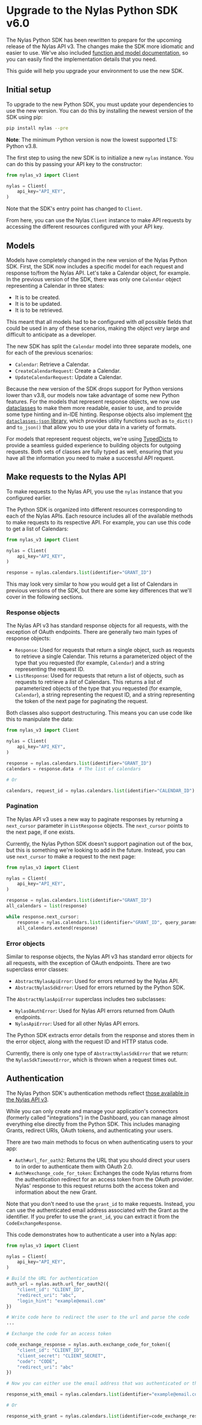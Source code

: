 # Upgrade to the Nylas Python SDK v6.0

The Nylas Python SDK has been rewritten to prepare for the upcoming release of the Nylas API v3. The changes make the SDK more idiomatic and easier to use. We've also included [function and model documentation](https://nylas-python-sdk-reference.pages.dev/), so you can easily find the implementation details that you need.

This guide will help you upgrade your environment to use the new SDK.

## Initial setup

To upgrade to the new Python SDK, you must update your dependencies to use the new version. You can do this by installing the newest version of the SDK using pip:

```bash
pip install nylas --pre
```

**Note**: The minimum Python version is now the lowest supported LTS: Python v3.8.

The first step to using the new SDK is to initialize a new `nylas` instance. You can do this by passing your API key to the constructor:

```python
from nylas_v3 import Client

nylas = Client(
    api_key="API_KEY",
)
```

Note that the SDK's entry point has changed to `Client`.

From here, you can use the Nylas `Client` instance to make API requests by accessing the different resources configured with your API key.

## Models

Models have completely changed in the new version of the Nylas Python SDK. First, the SDK now includes a specific model for each request and response to/from the Nylas API. Let's take a Calendar object, for example. In the previous version of the SDK, there was only one `Calendar` object representing a Calendar in three states:

- It is to be created.
- It is to be updated.
- It is to be retrieved.

This meant that all models had to be configured with _all_ possible fields that could be used in any of these scenarios, making the object very large and difficult to anticipate as a developer.

The new SDK has split the `Calendar` model into three separate models, one for each of the previous scenarios:

- `Calendar`: Retrieve a Calendar.
- `CreateCalendarRequest`: Create a Calendar.
- `UpdateCalendarRequest`: Update a Calendar.

Because the new version of the SDK drops support for Python versions lower than v3.8, our models now take advantage of some new Python features. For the models that represent response objects, we now use [dataclasses](https://docs.python.org/3/library/dataclasses.html) to make them more readable, easier to use, and to provide some type hinting and in-IDE hinting. Response objects also implement [the `dataclasses-json` library](https://pypi.org/project/dataclasses-json/), which provides utility functions such as `to_dict()` and `to_json()` that allow you to use your data in a variety of formats.

For models that represent request objects, we're using [TypedDicts](https://docs.python.org/3/library/typing.html#typing.TypedDict) to provide a seamless guided experience to building objects for outgoing requests. Both sets of classes are fully typed as well, ensuring that you have all the information you need to make a successful API request.

## Make requests to the Nylas API

To make requests to the Nylas API, you use the `nylas` instance that you configured earlier.

The Python SDK is organized into different resources corresponding to each of the Nylas APIs. Each resource includes all of the available methods to make requests to its respective API. For example, you can use this code to get a list of Calendars:

```python
from nylas_v3 import Client

nylas = Client(
    api_key="API_KEY",
)

response = nylas.calendars.list(identifier="GRANT_ID")
```

This may look very similar to how you would get a list of Calendars in previous versions of the SDK, but there are some key differences that we'll cover in the following sections.

### Response objects

The Nylas API v3 has standard response objects for all requests, with the exception of OAuth endpoints. There are generally two main types of response objects:

- `Response`: Used for requests that return a single object, such as requests to retrieve a single Calendar. This returns a parameterized object of the type that you requested (for example, `Calendar`) and a string representing the request ID.
- `ListResponse`: Used for requests that return a list of objects, such as requests to retrieve a _list_ of Calendars. This returns a list of parameterized objects of the type that you requested (for example, `Calendar`), a string representing the request ID, and a string representing the token of the next page for paginating the request.

Both classes also support destructuring. This means you can use code like this to manipulate the data:

```python
from nylas_v3 import Client

nylas = Client(
    api_key="API_KEY",
)

response = nylas.calendars.list(identifier="GRANT_ID")
calendars = response.data  # The list of calendars

# Or

calendars, request_id = nylas.calendars.list(identifier="CALENDAR_ID")  # The list of calendars and the request ID
```

### Pagination

The Nylas API v3 uses a new way to paginate responses by returning a `next_cursor` parameter in `ListResponse` objects. The `next_cursor` points to the next page, if one exists.

Currently, the Nylas Python SDK doesn't support pagination out of the box, but this is something we're looking to add in the future. Instead, you can use `next_cursor` to make a request to the next page:

```python
from nylas_v3 import Client

nylas = Client(
    api_key="API_KEY",
)

response = nylas.calendars.list(identifier="GRANT_ID")
all_calendars = list(response)

while response.next_cursor:
    response = nylas.calendars.list(identifier="GRANT_ID", query_params={"page_token": response.next_cursor})
    all_calendars.extend(response)
```

### Error objects

Similar to response objects, the Nylas API v3 has standard error objects for all requests, with the exception of OAuth endpoints. There are two superclass error classes:

- `AbstractNylasApiError`: Used for errors returned by the Nylas API.
- `AbstractNylasSdkError`: Used for errors returned by the Python SDK.

The `AbstractNylasApiError` superclass includes two subclasses:

- `NylasOAuthError`: Used for Nylas API errors returned from OAuth endpoints.
- `NylasApiError`: Used for all other Nylas API errors.

The Python SDK extracts error details from the response and stores them in the error object, along with the request ID and HTTP status code.

Currently, there is only one type of `AbstractNylasSdkError` that we return: the `NylasSdkTimeoutError`, which is thrown when a request times out.

## Authentication

The Nylas Python SDK's authentication methods reflect [those available in the Nylas API v3](https://developer.nylas.com/docs/developer-guide/v3-authentication/).

While you can only create and manage your application's connectors (formerly called "integrations") in the Dashboard, you can manage almost everything else directly from the Python SDK. This includes managing Grants, redirect URIs, OAuth tokens, and authenticating your users.

There are two main methods to focus on when authenticating users to your app:

- `Auth#url_for_oath2`: Returns the URL that you should direct your users to in order to authenticate them with OAuth 2.0.
- `Auth#exchange_code_for_token`: Exchanges the code Nylas returns from the authentication redirect for an access token from the OAuth provider. Nylas' response to this request returns both the access token and information about the new Grant.

Note that you don't need to use the `grant_id` to make requests. Instead, you can use the authenticated email address associated with the Grant as the identifier. If you prefer to use the `grant_id`, you can extract it from the `CodeExchangeResponse`.

This code demonstrates how to authenticate a user into a Nylas app:

```python
from nylas_v3 import Client

nylas = Client(
    api_key="API_KEY",
)

# Build the URL for authentication
auth_url = nylas.auth.url_for_oauth2({
    "client_id": "CLIENT_ID",
    "redirect_uri": "abc",
    "login_hint": "example@email.com"
})

# Write code here to redirect the user to the url and parse the code
...

# Exchange the code for an access token

code_exchange_response = nylas.auth.exchange_code_for_token({
    "client_id": "CLIENT_ID",
    "client_secret": "CLIENT_SECRET",
    "code": "CODE",
    "redirect_uri": "abc"
})

# Now you can either use the email address that was authenticated or the grant ID in the response as the identifier

response_with_email = nylas.calendars.list(identifier="example@email.com")

# Or

response_with_grant = nylas.calendars.list(identifier=code_exchange_response.grant_id)
```
